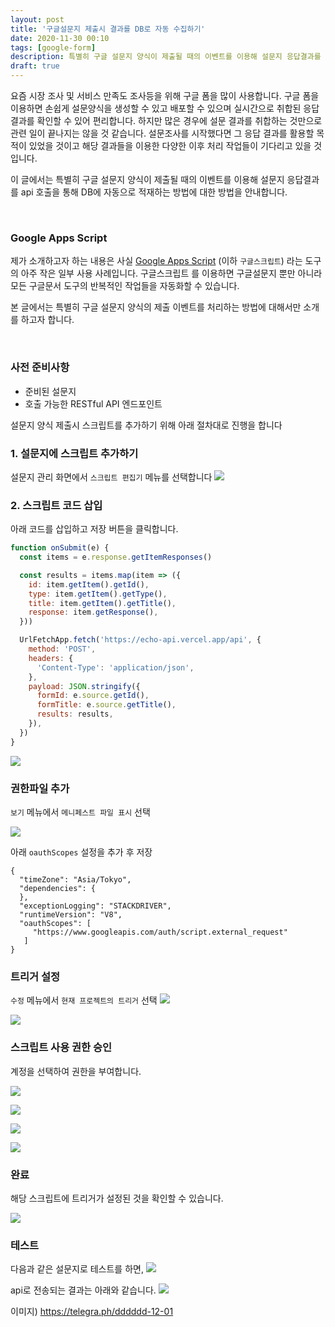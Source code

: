 ```yaml
---
layout: post
title: '구글설문지 제출시 결과를 DB로 자동 수집하기'
date: 2020-11-30 00:10
tags: [google-form]
description: 특별히 구글 설문지 양식이 제출될 때의 이벤트를 이용해 설문지 응답결과를 api 호출을 통해 DB에 자동으로 적재하는 방법에 대한 방법을 안내합니다.
draft: true
---
```


요즘 시장 조사 및 서비스 만족도 조사등을 위해 구글 폼을 많이 사용합니다. 구글 폼을 이용하면 손쉽게 설문양식을 생성할 수 있고 배포할 수 있으며 실시간으로 취합된 응답결과를 확인할 수 있어 편리합니다. 하지만 많은 경우에 설문 결과를 취합하는 것만으로 관련 일이 끝나지는 않을 것 같습니다. 설문조사를 시작했다면 그 응답 결과를 활용할 목적이 있었을 것이고 해당 결과들을 이용한 다양한 이후 처리 작업들이 기다리고 있을 것입니다. 

이 글에서는 특별히 구글 설문지 양식이 제출될 때의 이벤트를 이용해 설문지 응답결과를 api 호출을 통해 DB에 자동으로 적재하는 방법에 대한 방법을 안내합니다.

<br>

### Google Apps Script
제가 소개하고자 하는 내용은 사실 [Google Apps Script](https://developers.google.com/apps-script) (이하 `구글스크립트`) 라는 도구의 아주 작은 일부 사용 사례입니다. 구글스크립트 를 이용하면 구글설문지 뿐만 아니라 모든 구글문서 도구의 반복적인 작업들을 자동화할 수 있습니다.

본 글에서는 특별히 구글 설문지 양식의 제출 이벤트를 처리하는 방법에 대해서만 소개를 하고자 합니다.

<br>

### 사전 준비사항
- 준비된 설문지
- 호출 가능한 RESTful API 엔드포인트

설문지 양식 제출시 스크립트를 추가하기 위해 아래 절차대로 진행을 합니다

### 1. 설문지에 스크립트 추가하기
설문지 관리 화면에서 `스크립트 편집기` 메뉴를 선택합니다
![](https://telegra.ph/file/6e7b995b4de85f93e6bcc.png)

### 2. 스크립트 코드 삽입
아래 코드를 삽입하고 저장 버튼을 클릭합니다.

```js
function onSubmit(e) {
  const items = e.response.getItemResponses()

  const results = items.map(item => ({
    id: item.getItem().getId(),
    type: item.getItem().getType(),
    title: item.getItem().getTitle(),
    response: item.getResponse(),
  }))

  UrlFetchApp.fetch('https://echo-api.vercel.app/api', {
    method: 'POST',
    headers: {
      'Content-Type': 'application/json',
    },
    payload: JSON.stringify({
      formId: e.source.getId(),
      formTitle: e.source.getTitle(),
      results: results,
    }),
  })
}
```
![](https://telegra.ph/file/c99c5007967c3dd0c2070.png)


### 권한파일 추가
`보기` 메뉴에서 `메니페스트 파일 표시` 선택

![](https://telegra.ph/file/903dd28b69c1adce9863f.png)

아래 `oauthScopes` 설정을 추가 후 저장

```json{7-9}
{
  "timeZone": "Asia/Tokyo",
  "dependencies": {
  },
  "exceptionLogging": "STACKDRIVER",
  "runtimeVersion": "V8",
  "oauthScopes": [
     "https://www.googleapis.com/auth/script.external_request"
   ]
}
```

### 트리거 설정

`수정` 메뉴에서 `현재 프로젝트의 트리거` 선택
![](https://telegra.ph/file/41ae2aace73ef228d7ad5.png)

![](https://telegra.ph/file/eff3c99e978015dd4eb66.png)

### 스크립트 사용 권한 승인

계정을 선택하여 권한을 부여합니다.

![](https://telegra.ph/file/466bea975bc2fd7d7a0c4.png)

![](https://telegra.ph/file/80fe2732121f3d2957f47.png)

![](https://telegra.ph/file/67a4c26667cf23808128a.png)

![](https://telegra.ph/file/41e9eec011b32582b86d0.png)



### 완료
해당 스크립트에 트리거가 설정된 것을 확인할 수 있습니다.

![](https://telegra.ph/file/3784a2e4717a14c5cb3d5.png)

### 테스트
다음과 같은 설문지로 테스트를 하면,
![](https://telegra.ph/file/107aad7cc1bf0a2acb127.png)

api로 전송되는 결과는 아래와 같습니다.
![](https://telegra.ph/file/280bd1d4db70366a4bf30.png)



이미지) https://telegra.ph/dddddd-12-01

